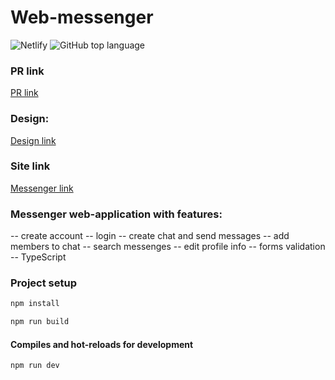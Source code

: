 # Web-messenger

![Netlify](https://img.shields.io/netlify/7250b9c0-4d8c-4368-8d8c-b8971b8eb646) ![GitHub top language](https://img.shields.io/github/languages/top/KateMironenko/middle.messenger.praktikum.yandex?style=plastic)

### PR link

[PR link](https://github.com/KateMironenko/middle.messenger.praktikum.yandex/pull/3)

### Design:
[Design link](https://www.figma.com/file/Iht6sS3niCa1KQ9bduKLdB/Messenger?node-id=0%3A1)

### Site link
[Messenger link](https://61ea756b752a0b0007af08b1--wonderful-borg-ff08db.netlify.app/)

### Messenger web-application with features:

-- create account
-- login
-- create chat and send messages
-- add members to chat
-- search messenges
-- edit profile info
-- forms validation
-- TypeScript

### Project setup

```bash
npm install
```
```bash
npm run build
```

#### Compiles and hot-reloads for development

```
npm run dev 
```
